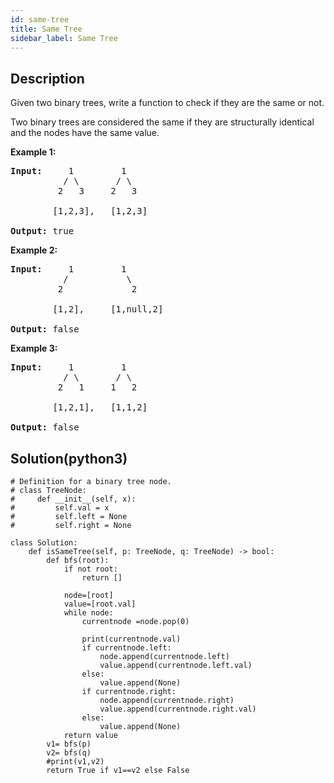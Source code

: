 ```yaml
---
id: same-tree
title: Same Tree
sidebar_label: Same Tree
---
```

## Description
<div class="description">
<p>Given two binary trees, write a function to check if they are the same or not.</p>

<p>Two binary trees are considered the same if they are structurally identical and the nodes have the same value.</p>

<p><strong>Example 1:</strong></p>

<pre>
<strong>Input:</strong>     1         1
          / \       / \
         2   3     2   3

        [1,2,3],   [1,2,3]

<strong>Output:</strong> true
</pre>

<p><strong>Example 2:</strong></p>

<pre>
<strong>Input:</strong>     1         1
          /           \
         2             2

        [1,2],     [1,null,2]

<strong>Output:</strong> false
</pre>

<p><strong>Example 3:</strong></p>

<pre>
<strong>Input:</strong>     1         1
          / \       / \
         2   1     1   2

        [1,2,1],   [1,1,2]

<strong>Output:</strong> false
</pre>

</div>

## Solution(python3)
```python3
# Definition for a binary tree node.
# class TreeNode:
#     def __init__(self, x):
#         self.val = x
#         self.left = None
#         self.right = None

class Solution:
    def isSameTree(self, p: TreeNode, q: TreeNode) -> bool:
        def bfs(root):
            if not root:
                return []

            node=[root]
            value=[root.val]
            while node:
                currentnode =node.pop(0)
                
                print(currentnode.val)
                if currentnode.left:
                    node.append(currentnode.left)
                    value.append(currentnode.left.val)
                else:
                    value.append(None)
                if currentnode.right:
                    node.append(currentnode.right)
                    value.append(currentnode.right.val)
                else:
                    value.append(None)
            return value
        v1= bfs(p)
        v2= bfs(q)
        #print(v1,v2)
        return True if v1==v2 else False
```